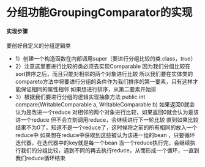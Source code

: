 ﻿# 分组功能GroupingComparator的实现

#### 实现步骤

 要创好自定义的分组逻辑类
- 1）创建一个构造函数在内部调用super（要进行分组比较的类.class，true）
- 2）注意这里要进行比较的类必须去实现Comparable
 	因为我们分组比较在sort排序之后，而且只能对相邻的两个对象进行比较
 	所以我们要在实体类的compareto方法中将要进行分组的条件作为我们排序的第一要素，只有这样才能保证相同的属性相邻
	如果想进行排序，从第二要素开始排
- 3）根据我们要进行分组的逻辑实现抽象方法
	public int compare(WritableComparable a, WritableComparable b) 
	如果返回0就会认为是改进一个reduce
	对相邻的两个对象进行比较，如果返回0就会认为是该进一个reduce
	但不会立刻调用reduce，会继续进行下一轮比较
	直到如果比较结果不为0了，知道不是一个reduce了，这时候将之前的所有相同的放入一个reduce中
	如果想在reduce中获取到这些被认为该进一组的bean ，只要循环迭代器，在迭代器中的key就是每一个bean
	当一个reduce执行完，会继续执行我们的分组比较，遇到不同的再去执行reduce，从而形成一个循环，一直到我们reduce循环结束
